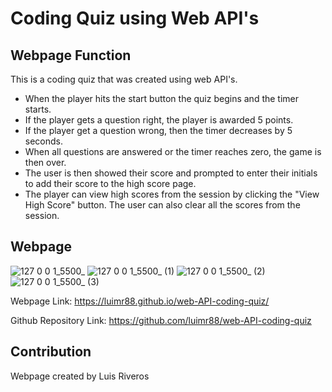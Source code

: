 # Coding Quiz using Web API's

## Webpage Function
This is a coding quiz that was created using web API's.
* When the player hits the start button the quiz begins and the timer starts.
* If the player gets a question right, the player is awarded 5 points.
* If the player get a question wrong, then the timer decreases by 5 seconds.
* When all questions are answered or the timer reaches zero, the game is then over.
* The user is then showed their score and prompted to enter their initials to add their score to the high score page.
* The player can view high scores from the session by clicking the "View High Score" button. The user can also clear all the scores from the session.

## Webpage
![127 0 0 1_5500_](https://user-images.githubusercontent.com/78315917/162789157-5856ae6b-cfd3-49ec-9186-98b220dad0c0.png)
![127 0 0 1_5500_ (1)](https://user-images.githubusercontent.com/78315917/162789181-fa1ee053-c168-45bc-a218-91b4a4238840.png)
![127 0 0 1_5500_ (2)](https://user-images.githubusercontent.com/78315917/162789214-046e7247-1713-4923-ba08-dc9888d224ce.png)
![127 0 0 1_5500_ (3)](https://user-images.githubusercontent.com/78315917/162789240-5a9945e0-2664-4e3b-a5d4-f257f4880998.png)

Webpage Link: https://luimr88.github.io/web-API-coding-quiz/

Github Repository Link: https://github.com/luimr88/web-API-coding-quiz

## Contribution
Webpage created by Luis Riveros




